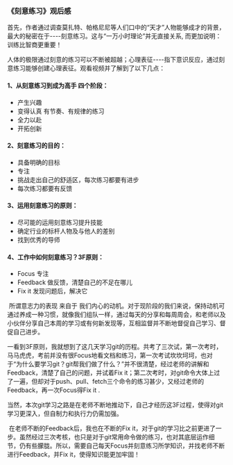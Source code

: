 ### 《刻意练习》观后感

​       首先，作者通过调查莫扎特、帕格尼尼等人们口中的“天才”人物能够成才的背景，最大的秘密在于----刻意练习。这与“一万小时理论”并无直接关系, 而更加说明：训练比智商更重要！

​       人体的极限通过刻意的练习可以不断被超越；心理表征----指下意识反应，通过刻意练习能够创建心理表征。观看视频并了解到了以下几点：

#### 1、从刻意练习到成为高手 四个阶段：

- 产生兴趣
- 变得认真 有节奏、有规律的练习
- 全力以赴
- 开拓创新

#### 2、刻意练习的目的：

- 具备明确的目标
- 专注
- 挑战走出自己的舒适区，每次练习都要有进步
- 每次练习都要有反馈

#### 3、运用刻意练习的原则：

- 尽可能的运用刻意练习提升技能
- 确定行业的标杆人物及与他人的差别
- 找到优秀的导师

#### 4、工作中如何刻意练习？3F原则：

- Focus 专注
- Feedback 做反馈，清楚自己的不足在哪儿
- Fix it 发现问题后，解决它

​		所谓意志力的表现 来自于 我们内心的动机。对于现阶段的我们来说，保持动机可通过养成一种习惯，就像我们组队一样，通过每天的分享和每周周会，和老师以及小伙伴分享自己本周的学习或有何新发现等，互相监督并不断地督促自己学习、督促自己进步。

​		一看到3F原则，我就想到了这几天学习git的历程。共考了三次试，第一次考时，马马虎虎，考前并没有很Focus地看文档和练习，第一次考试坎坎坷坷，也对于“为什么要学习git？git帮我们做了什么？”并不很清楚，经过老师的讲解和Feedback，清楚了自己的问题，并试着Fix it；第二次考时，对git命令大体上过了一遍，但却对于push、pull、fetch三个命令的练习甚少，又经过老师的Feedback，再一次Focus得Fix it . 

​		当然，本次git学习之路是在老师不断地推动下，自己才经历这3F过程，使得对git学习更深入，但自制力和执行力仍需加强。

​		在老师不断的Feedback后，我也在不断的Fix it，对于git的学习比之前更进了一步。虽然经过三次考核，也只是对于git常用命令做的练习，也对其底层运作细节，仍有些朦胧。所以，需要自己每天Focus并刻意练习所学知识，并找老师不断进行Feedback，并Fix it，使得知识能更加牢固！



